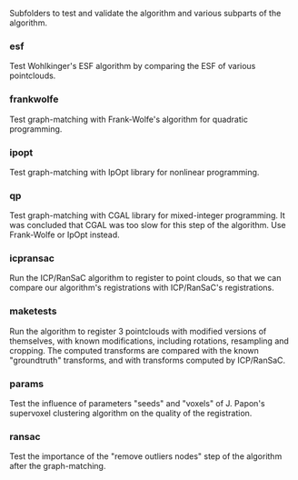 Subfolders to test and validate the algorithm and various subparts of the algorithm.

### esf
Test Wohlkinger's ESF algorithm by comparing the ESF of various pointclouds.

### frankwolfe
Test graph-matching with Frank-Wolfe's algorithm for quadratic programming.

### ipopt
Test graph-matching with IpOpt library for nonlinear programming.

### qp
Test graph-matching with CGAL library for mixed-integer programming. It was concluded that CGAL was too slow for this step of the algorithm. Use Frank-Wolfe or IpOpt instead.

### icpransac
Run the ICP/RanSaC algorithm to register to point clouds, so that we can compare our algorithm's registrations with ICP/RanSaC's registrations.

### maketests
Run the algorithm to register 3 pointclouds with modified versions of themselves, with known modifications, including rotations, resampling and cropping. The computed transforms are compared with the known "groundtruth" transforms, and with transforms computed by ICP/RanSaC.

### params
Test the influence of parameters "seeds" and "voxels" of J. Papon's supervoxel clustering algorithm on the quality of the registration.

### ransac
Test the importance of the "remove outliers nodes" step of the algorithm after the graph-matching.
